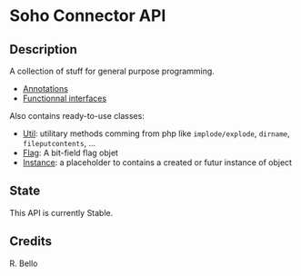 # Soho Connector API

## Description

A collection of stuff for general purpose programming.

- [Annotations](https://github.com/rbello/java-toolkit/tree/master/src/core/fr/evolya/javatoolkit/code/annotations)
- [Functionnal interfaces](https://github.com/rbello/java-toolkit/tree/master/src/core/fr/evolya/javatoolkit/code/funcint)

Also contains ready-to-use classes:

- [Util](https://github.com/rbello/java-toolkit/blob/master/src/core/fr/evolya/javatoolkit/code/Util.java): utilitary methods comming from php like `implode/explode`, `dirname`, `fileputcontents`, ...
- [Flag](https://github.com/rbello/java-toolkit/blob/master/src/core/fr/evolya/javatoolkit/code/Flag.java): A bit-field flag objet 
- [Instance](https://github.com/rbello/java-toolkit/blob/master/src/core/fr/evolya/javatoolkit/code/Instance.java):  a placeholder to contains a created or futur instance of object

## State

This API is currently Stable.

## Credits

R. Bello